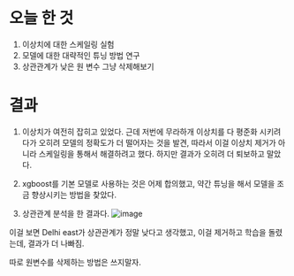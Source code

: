 # 오늘 한 것
1. 이상치에 대한 스케일링 실험
2. 모델에 대한 대략적인 튜닝 방법 연구
3. 상관관계가 낮은 원 변수 그냥 삭제해보기

# 결과

1. 이상치가 여전히 잡히고 있었다. 근데 저번에 무라하개 이상치를 다 평준화 시키려다가 오히려 모델의 정확도가 더 떨어자는 것을 발견, 따라서 이걸 이상치 제거가 아니라 스케일링을 통해서 해결하려고 했다. 하지만 결과가 오히려 더 퇴보하고 말았다.

2. xgboost를 기본 모델로 사용하는 것은 어제 합의했고, 약간 튜닝을 해서 모델을 조금 향상시키는 방법을 찾았다.

3. 상관관계 분석을 한 결과다.
![image](https://user-images.githubusercontent.com/95357946/208943067-567e3bc8-76fb-4ca6-95bc-a72bc6f05272.png)

이걸 보면 Delhi east가 상관관계가 정말 낮다고 생각했고, 이걸 제거하고 학습을 돌렸는데, 결과가 더 나빠짐.

따로 원변수를 삭제하는 방법은 쓰지말자.
